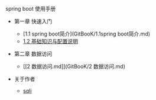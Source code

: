 spring boot 使用手册
* 第一章 快速入门
    * [1.1 spring boot简介](GitBooK/1.1spring boot简介.md)
    * [1.2 基础知识与配置说明](GitBooK/1.2基础知识与配置说明.md)
* 第二章 数据访问
    * [[2 数据访问.md]](GitBooK/2 数据访问.md)
    
* 关于作者
    * [sqli](SQLI/SQLI.md)